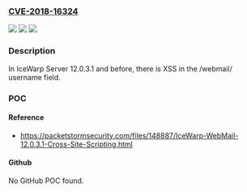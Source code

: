 ### [CVE-2018-16324](https://cve.mitre.org/cgi-bin/cvename.cgi?name=CVE-2018-16324)
![](https://img.shields.io/static/v1?label=Product&message=n%2Fa&color=blue)
![](https://img.shields.io/static/v1?label=Version&message=n%2Fa&color=blue)
![](https://img.shields.io/static/v1?label=Vulnerability&message=n%2Fa&color=brighgreen)

### Description

In IceWarp Server 12.0.3.1 and before, there is XSS in the /webmail/ username field.

### POC

#### Reference
- https://packetstormsecurity.com/files/148887/IceWarp-WebMail-12.0.3.1-Cross-Site-Scripting.html

#### Github
No GitHub POC found.

